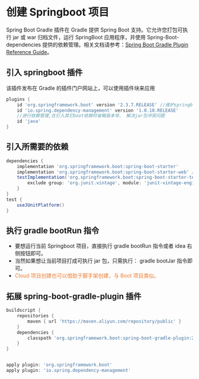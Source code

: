 # 创建 Springboot 项目

Spring Boot Gradle 插件在 Gradle 提供 Spring Boot 支持。它允许您打包可执行 jar 或 war 归档文件，运行 SpringBoot 应用程序，并使用 Spring-Boot-dependencies 提供的依赖管理。相关文档请参考：[Spring Boot Gradle Plugin Reference Guide](https://docs.spring.io/spring-boot/docs/current/gradle-plugin/reference/htmlsingle/#running-your-application)。

## 引入 springboot 插件

该插件发布在 Gradle 的插件门户网站上，可以使用插件块来应用

~~~groovy
plugins {
    id 'org.springframework.boot' version '2.3.7.RELEASE' //维护springboot版本号,不单独使用,和下面两个插件一起用
    id 'io.spring.dependency-management' version '1.0.10.RELEASE'
    //进行依赖管理,在引入其它boot依赖时省略版本号、 解决jar包冲突问题
    id 'java'
}
~~~

## 引入所需要的依赖

~~~groovy
dependencies {
    implementation 'org.springframework.boot:spring-boot-starter'
    implementation 'org.springframework.boot:spring-boot-starter-web' //省略版本,原生bom支持,插件management提供
    testImplementation('org.springframework.boot:spring-boot-starter-test') {
    	exclude group: 'org.junit.vintage', module: 'junit-vintage-engine'
    }
} 
test {
	useJUnitPlatform()
}
~~~

## 执行 gradle bootRun 指令

* 要想运行当前 Springboot 项目，直接执行 gradle bootRun 指令或者 idea 右侧按钮即可。
* 当然如果想让当前项目打成可执行 jar 包，只需执行： gradle bootJar 指令即可。
* <font color="#ec7c30">Cloud 项目创建也可以借助于脚手架创建，与 Boot 项目类似。</font>

## 拓展 spring-boot-gradle-plugin 插件

~~~groovy
buildscript {
    repositories {
    	maven { url 'https://maven.aliyun.com/repository/public' }
    } 
    dependencies {
    	classpath 'org.springframework.boot:spring-boot-gradle-plugin:2.4.1'
    }
}


apply plugin: 'org.springframework.boot'
apply plugin: 'io.spring.dependency-management'
~~~